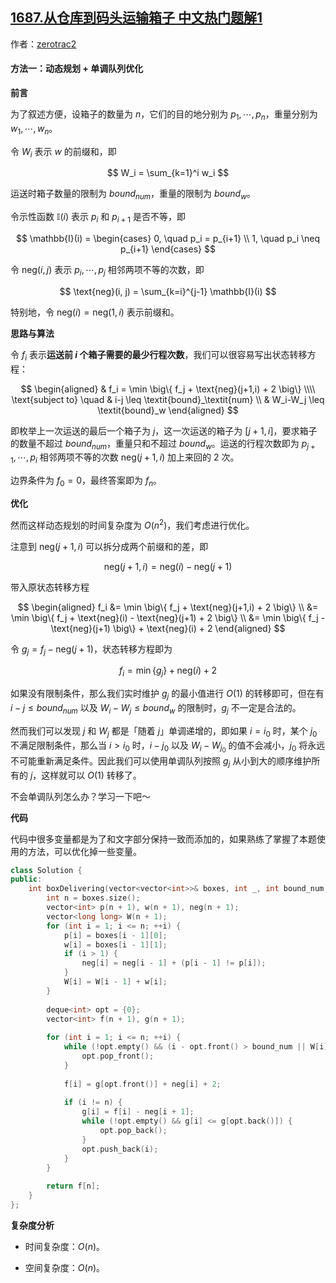 ## [1687.从仓库到码头运输箱子 中文热门题解1](https://leetcode.cn/problems/delivering-boxes-from-storage-to-ports/solutions/100000/cong-cang-ku-dao-ma-tou-yun-shu-xiang-zi-dqnq)

作者：[zerotrac2](https://leetcode.cn/u/zerotrac2)

#### 方法一：动态规划 + 单调队列优化

**前言**

为了叙述方便，设箱子的数量为 $n$，它们的目的地分别为 $p_1, \cdots, p_n$，重量分别为 $w_1, \cdots, w_n$。

令 $W_i$ 表示 $w$ 的前缀和，即

$$
W_i = \sum_{k=1}^i w_i
$$

运送时箱子数量的限制为 $\textit{bound}_\textit{num}$，重量的限制为 $\textit{bound}_w$。

令示性函数 $\mathbb{I}(i)$ 表示 $p_i$ 和 $p_{i+1}$ 是否不等，即

$$
\mathbb{I}(i) = \begin{cases}
0, \quad p_i = p_{i+1} \\
1, \quad p_i \neq p_{i+1}
\end{cases}
$$

令 $\text{neg}(i, j)$ 表示 $p_i, \cdots, p_j$ 相邻两项不等的次数，即

$$
\text{neg}(i, j) = \sum_{k=i}^{j-1} \mathbb{I}(i)
$$

特别地，令 $\text{neg}(i) = \text{neg}(1, i)$ 表示前缀和。

**思路与算法**

令 $f_i$ 表示**运送前 $i$ 个箱子需要的最少行程次数**，我们可以很容易写出状态转移方程：

$$
\begin{aligned}
& f_i = \min \big\{  f_j + \text{neg}(j+1,i) + 2 \big\} \\\\
\text{subject to} \quad & i-j \leq \textit{bound}_\textit{num} \\
& W_i-W_j \leq \textit{bound}_w
\end{aligned}
$$

即枚举上一次运送的最后一个箱子为 $j$，这一次运送的箱子为 $[j+1, i]$，要求箱子的数量不超过 $\textit{bound}_\textit{num}$，重量只和不超过 $\textit{bound}_w$。运送的行程次数即为 $p_{j+1}, \cdots, p_i$ 相邻两项不等的次数 $\text{neg}(j+1, i)$ 加上来回的 $2$ 次。

边界条件为 $f_0 = 0$，最终答案即为 $f_n$。

**优化**

然而这样动态规划的时间复杂度为 $O(n^2)$，我们考虑进行优化。

注意到 $\text{neg}(j+1, i)$ 可以拆分成两个前缀和的差，即

$$
\text{neg}(j+1, i) = \text{neg}(i) - \text{neg}(j+1)
$$

带入原状态转移方程

$$
\begin{aligned}
f_i &= \min \big\{  f_j + \text{neg}(j+1,i) + 2 \big\} \\
&= \min \big\{  f_j + \text{neg}(i) - \text{neg}(j+1) + 2 \big\} \\
&= \min \big\{  f_j - \text{neg}(j+1) \big\} + \text{neg}(i) + 2
\end{aligned}
$$

令 $g_j = f_j - \text{neg}(j+1)$，状态转移方程即为

$$
f_i = \min \{ g_j \} + \text{neg}(i) + 2
$$

如果没有限制条件，那么我们实时维护 $g_j$ 的最小值进行 $O(1)$ 的转移即可，但在有 $i-j \leq \textit{bound}_\textit{num}$ 以及 $W_i-W_j \leq \textit{bound}_w$ 的限制时，$g_j$ 不一定是合法的。

然而我们可以发现 $j$ 和 $W_j$ 都是「随着 $j$」单调递增的，即如果 $i=i_0$ 时，某个 $j_0$ 不满足限制条件，那么当 $i>i_0$ 时，$i-j_0$ 以及 $W_i-W_{j_0}$ 的值不会减小，$j_0$ 将永远不可能重新满足条件。因此我们可以使用单调队列按照 $g_j$ 从小到大的顺序维护所有的 $j$，这样就可以 $O(1)$ 转移了。

不会单调队列怎么办？学习一下吧～

**代码**

代码中很多变量都是为了和文字部分保持一致而添加的，如果熟练了掌握了本题使用的方法，可以优化掉一些变量。

```C++ [sol1-C++]
class Solution {
public:
    int boxDelivering(vector<vector<int>>& boxes, int _, int bound_num, int bound_w) {
        int n = boxes.size();
        vector<int> p(n + 1), w(n + 1), neg(n + 1);
        vector<long long> W(n + 1);
        for (int i = 1; i <= n; ++i) {
            p[i] = boxes[i - 1][0];
            w[i] = boxes[i - 1][1];
            if (i > 1) {
                neg[i] = neg[i - 1] + (p[i - 1] != p[i]);
            }
            W[i] = W[i - 1] + w[i];
        }
        
        deque<int> opt = {0};
        vector<int> f(n + 1), g(n + 1);
        
        for (int i = 1; i <= n; ++i) {
            while (!opt.empty() && (i - opt.front() > bound_num || W[i] - W[opt.front()] > bound_w)) {
                opt.pop_front();
            }
            
            f[i] = g[opt.front()] + neg[i] + 2;
            
            if (i != n) {
                g[i] = f[i] - neg[i + 1];
                while (!opt.empty() && g[i] <= g[opt.back()]) {
                    opt.pop_back();
                }
                opt.push_back(i);
            }
        }
        
        return f[n];
    }
};
```

**复杂度分析**

- 时间复杂度：$O(n)$。

- 空间复杂度：$O(n)$。